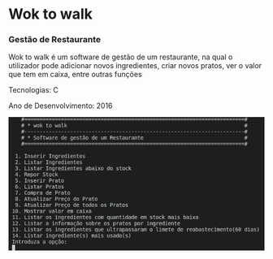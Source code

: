 # Wok to walk 
### Gestão de Restaurante
Wok to walk é um software de gestão de um restaurante, na qual o utilizador pode adicionar novos ingredientes, criar novos pratos, ver o valor que tem em caixa, entre outras funções

Tecnologias: C

Ano de Desenvolvimento: 2016

![](/img/woktowalk.png)